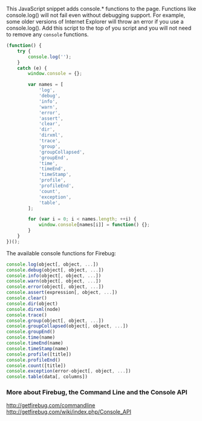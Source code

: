 This JavaScript snippet adds console.* functions to the page. Functions like console.log() will not fail even without debugging support. For example, some older versions of Internet Explorer will throw an error if you use a console.log(). Add this script to the top of you script and you will not need to remove any `console` functions.

```javascript
(function() {
    try {
        console.log('');
    }
    catch (e) {
        window.console = {};

        var names = [
            'log',
            'debug',
            'info',
            'warn',
            'error',
            'assert',
            'clear',
            'dir',
            'dirxml',
            'trace',
            'group',
            'groupCollapsed',
            'groupEnd',
            'time',
            'timeEnd',
            'timeStamp',
            'profile',
            'profileEnd',
            'count',
            'exception',
            'table',
        ];

        for (var i = 0; i < names.length; ++i) {
            window.console[names[i]] = function() {};
        }
    }
})();
```

The available console functions for Firebug:

```javascript
console.log(object[, object, ...])
console.debug(object[, object, ...])
console.info(object[, object, ...])
console.warn(object[, object, ...])
console.error(object[, object, ...])
console.assert(expression[, object, ...])
console.clear()
console.dir(object)
console.dirxml(node)
console.trace()
console.group(object[, object, ...])
console.groupCollapsed(object[, object, ...])
console.groupEnd()
console.time(name)
console.timeEnd(name)
console.timeStamp(name)
console.profile([title])
console.profileEnd()
console.count([title])
console.exception(error-object[, object, ...])
console.table(data[, columns])
```

### More about Firebug, the Command Line and the Console API
http://getfirebug.com/commandline
http://getfirebug.com/wiki/index.php/Console_API
